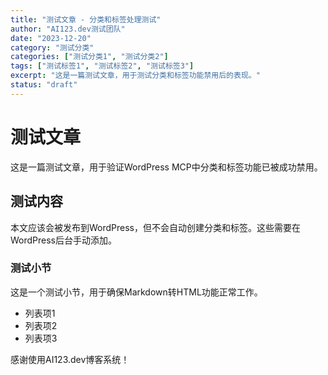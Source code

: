```yaml
---
title: "测试文章 - 分类和标签处理测试"
author: "AI123.dev测试团队"
date: "2023-12-20"
category: "测试分类"
categories: ["测试分类1", "测试分类2"]
tags: ["测试标签1", "测试标签2", "测试标签3"]
excerpt: "这是一篇测试文章，用于测试分类和标签功能禁用后的表现。"
status: "draft"
---
```


# 测试文章

这是一篇测试文章，用于验证WordPress MCP中分类和标签功能已被成功禁用。

## 测试内容

本文应该会被发布到WordPress，但不会自动创建分类和标签。这些需要在WordPress后台手动添加。

### 测试小节

这是一个测试小节，用于确保Markdown转HTML功能正常工作。

- 列表项1
- 列表项2
- 列表项3

感谢使用AI123.dev博客系统！ 